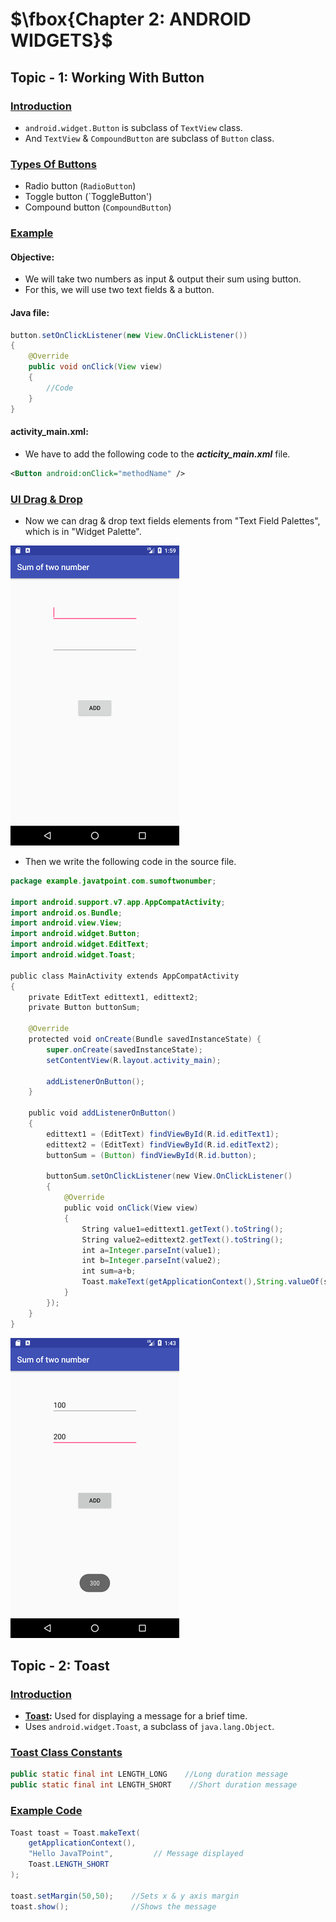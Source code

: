 # $\fbox{Chapter 2: ANDROID WIDGETS}$





## **Topic - 1: Working With Button**

### <u>Introduction</u>

- `android.widget.Button` is subclass of `TextView` class.
- And `TextView` & `CompoundButton` are subclass of `Button` class.


### <u>Types Of Buttons</u>

- Radio button (`RadioButton`)
- Toggle button (`ToggleButton')
- Compound button (`CompoundButton`)


### <u>Example</u>

#### Objective:

- We will take two numbers as input & output their sum using button.
- For this, we will use two text fields & a button.

#### Java file:

```java
button.setOnClickListener(new View.OnClickListener())
{
	@Override
	public void onClick(View view)
	{
		//Code
	}
}
```

#### activity_main.xml:

- We have to add the following code to the ***acticity_main.xml*** file.

```xml
<Button android:onClick="methodName" />
```


### <u>UI Drag & Drop</u>

- Now we can drag & drop text fields elements from "Text Field Palettes", which is in "Widget Palette".

![Two Fields](./media/image12.png)

- Then we write the following code in the source file.

```java
package example.javatpoint.com.sumoftwonumber;  

import android.support.v7.app.AppCompatActivity;  
import android.os.Bundle;  
import android.view.View;  
import android.widget.Button;  
import android.widget.EditText;  
import android.widget.Toast;  

public class MainActivity extends AppCompatActivity
{  
	private EditText edittext1, edittext2;  
	private Button buttonSum;  
	
	@Override  
	protected void onCreate(Bundle savedInstanceState) {  
		super.onCreate(savedInstanceState);  
		setContentView(R.layout.activity_main);  
		
		addListenerOnButton();  
	}  

	public void addListenerOnButton()
	{  
		edittext1 = (EditText) findViewById(R.id.editText1);  
		edittext2 = (EditText) findViewById(R.id.editText2);  
		buttonSum = (Button) findViewById(R.id.button);  
		
		buttonSum.setOnClickListener(new View.OnClickListener()
		{  
			@Override  
			public void onClick(View view)
			{  
				String value1=edittext1.getText().toString();  
				String value2=edittext2.getText().toString();  
				int a=Integer.parseInt(value1);  
				int b=Integer.parseInt(value2);  
				int sum=a+b;  
				Toast.makeText(getApplicationContext(),String.valueOf(sum), Toast.LENGTH_LONG).show();  
			}  
		});  
	}  
}
```

![Answer Field](./media/image13.png)



## **Topic - 2: Toast**

### <u>Introduction</u>

- **<u>Toast</u>:** Used for displaying a message for a brief time.
- Uses `android.widget.Toast`, a subclass of `java.lang.Object`.


### <u>Toast Class Constants</u>

```java
public static final int LENGTH_LONG    //Long duration message
public static final int LENGTH_SHORT    //Short duration message
```


### <u>Example Code</u>

```java
Toast toast = Toast.makeText(
	getApplicationContext(),
	"Hello JavaTPoint",         // Message displayed
	Toast.LENGTH_SHORT
);

toast.setMargin(50,50);    //Sets x & y axis margin
toast.show();              //Shows the message
```
